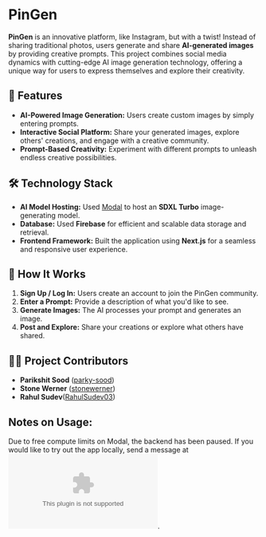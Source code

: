 # PinGen  

**PinGen** is an innovative platform, like Instagram, but with a twist! Instead of sharing traditional photos, users generate and share **AI-generated images** by providing creative prompts. This project combines social media dynamics with cutting-edge AI image generation technology, offering a unique way for users to express themselves and explore their creativity.

## 🚀 Features  

- **AI-Powered Image Generation:** Users create custom images by simply entering prompts.  
- **Interactive Social Platform:** Share your generated images, explore others' creations, and engage with a creative community.  
- **Prompt-Based Creativity:** Experiment with different prompts to unleash endless creative possibilities.  


## 🛠️ Technology Stack  

- **AI Model Hosting:** Used [Modal](https://modal.com) to host an **SDXL Turbo** image-generating model.  
- **Database:** Used **Firebase** for efficient and scalable data storage and retrieval.  
- **Frontend Framework:** Built the application using **Next.js** for a seamless and responsive user experience.   

## 📖 How It Works  

1. **Sign Up / Log In:** Users create an account to join the PinGen community.  
2. **Enter a Prompt:** Provide a description of what you'd like to see.  
3. **Generate Images:** The AI processes your prompt and generates an image.  
4. **Post and Explore:** Share your creations or explore what others have shared.  

## 🧑‍💻 Project Contributors  

- **Parikshit Sood** ([parky-sood](https://github.com/parky-sood)) 
- **Stone Werner**  ([stonewerner](https://github.com/stonewerner))
- **Rahul Sudev**([RahulSudev03](https://github.com/RahulSudev03))  

## Notes on Usage:
Due to free compute limits on Modal, the backend has been paused. If you would like to try out the app locally, send a message at ![parkysood@gmail.com](parkysood@gmail.com).


